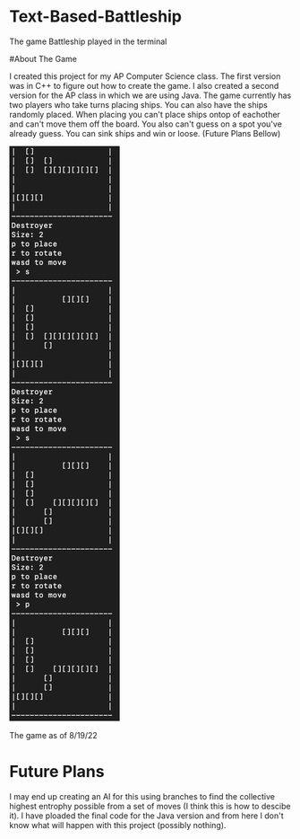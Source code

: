 # Text-Based-Battleship

The game Battleship played in the terminal

#About The Game

I created this project for my AP Computer Science class. The first version was in C++ to figure out how to create the game. I also created a second version for the AP class in which we are using Java. The game currently has two players who take turns placing ships. You can also have the ships randomly placed. When placing you can't place ships ontop of eachother and can't move them off the board. You also can't guess on a spot you've already guess. You can sink ships and win or loose.
(Future Plans Bellow)

![game_screen_shot](https://github.com/AndrewDMorgan/Text-Based-Battleship/blob/main/Screen%20Shot%202022-08-19%20at%206.22.08%20PM.png?raw=true)

The game as of 8/19/22

# Future Plans

I may end up creating an AI for this using branches to find the collective highest entrophy possible from a set of moves (I think this is how to descibe it). I have ploaded the final code for the Java version and from here I don't know what will happen with this project (possibly nothing).
